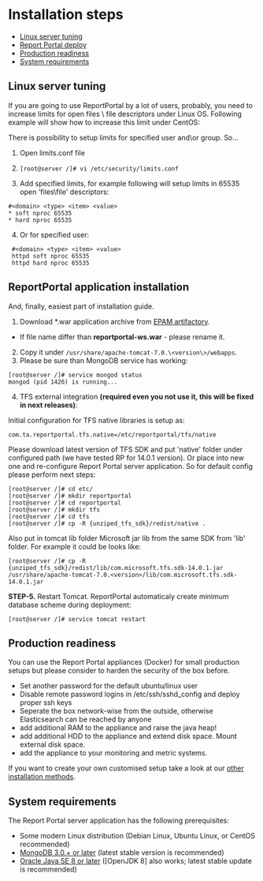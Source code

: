 # Installation steps 

- [Linux server  tuning](https://github.com/reportportal/reportportal/blob/master/installation.md#linux-server-tuning)
- [Report Portal deploy](https://github.com/reportportal/reportportal/blob/master/installation.md#reportportal-application-installation)
- [Production readiness](https://github.com/reportportal/reportportal/blob/master/installation.md#production-readiness)
- [System requirements](https://github.com/reportportal/reportportal/blob/master/installation.md#system-requirements)

## Linux server tuning


If you are going to use ReportPortal by a lot of users, probably, you need to increase limits for open files \ file descriptors under Linux OS. Following example will show how to increase this limit under CentOS:

There is possibility to setup limits for specified user and\or group. So...

1.  Open limits.conf file

2.  ``` [root@server /]# vi /etc/security/limits.conf  ```

3.  Add specified limits, for example following will setup limits in 65535 open 'files\file' descriptors:
  ```
  #<domain> <type> <item> <value>
  * soft nproc 65535
  * hard nproc 65535
  ```


4.  Or for specified user:
  ```Shell
   #<domain> <type> <item> <value> 
   httpd soft nproc 65535 
   httpd hard nproc 65535
  ```


## ReportPortal application installation


And, finally, easiest part of installation guide.

1. Download \*.war application archive from [EPAM artifactory](<http://artifactory.epam.com/artifactory/simple/EPMC-TST/com/epam/ta/reportportal/ws/>). 
  - If file name differ than **reportportal-ws.war** - please rename it.

2. Copy it under `/usr/share/apache-tomcat-7.0.\<version\>/webapps`.
3. Please be sure than MongoDB service has working:

  ```Shell
  [root@server /]# service mongod status
  mongod (pid 1426) is running...
  ```

4. TFS external integration **(required even you not use it, this will be fixed in next releases)**: 

Initial configuration for TFS native libraries is setup as: 

```Shell
com.ta.reportportal.tfs.native=/etc/reportportal/tfs/native 
```

Please download latest version of TFS SDK and put 'native' folder under configured path (we have tested RP for 14.0.1 version). Or place into new one and re-configure Report Portal server application.
So for default config please perform next steps:

```Shell
[root@server /]# cd etc/
[root@server /]# mkdir reportportal
[root@server /]# cd reportportal
[root@server /]# mkdir tfs
[root@server /]# cd tfs
[root@server /]# cp -R {unziped_tfs_sdk}/redist/native .
```

Also put in tomcat lib folder Microsoft jar lib from the same SDK from 'lib' folder. For example it could be looks like:

```Shell
[root@server /]# cp -R {unziped_tfs_sdk}/redist/lib/com.microsoft.tfs.sdk-14.0.1.jar /usr/share/apache-tomcat-7.0.<version>/lib/com.microsoft.tfs.sdk-14.0.1.jar
```

**STEP-5.** Restart Tomcat. ReportPortal automaticaly create minimum database scheme during deployment:

```Shell
[root@server /]# service tomcat restart
```


## Production readiness

You can use the Report Portal appliances (Docker) for small production setups but please consider to harden the security of the box before.

- Set another password for the default ubuntu/linux user
- Disable remote password logins in /etc/ssh/sshd_config and deploy proper ssh keys
- Seperate the box network-wise from the outside, otherwise Elasticsearch can be reached by anyone
- add additional RAM to the appliance and raise the java heap!
- add additional HDD to the appliance and extend disk space. Mount external disk space.
- add the appliance to your monitoring and metric systems.

If you want to create your own customised setup take a look at our [other installation methods]().


## System requirements

The Report Portal server application has the following prerequisites:

- Some modern Linux distribution (Debian Linux, Ubuntu Linux, or CentOS recommended)
- [MongoDB 3.0.+ or later](https://docs.mongodb.com/manual/administration/install-community/) (latest stable version is recommended)
- [Oracle Java SE 8 or later](http://www.oracle.com/technetwork/java/javase/downloads/jdk8-downloads-2133151.html) ([OpenJDK 8] also works; latest stable update is recommended)
